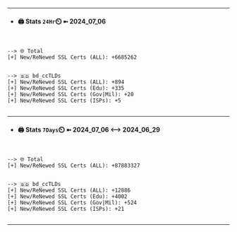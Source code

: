 

---
- #### 🖨️ **Stats** `24Hr`⏲️ ➼ 2024_07_06
```console


--> 🌐 Total
[+] New/ReNewed SSL Certs (ALL): +6685262


--> 🇧🇩 bd_ccTLDs
[+] New/ReNewed SSL Certs (ALL): +894
[+] New/ReNewed SSL Certs (Edu): +335
[+] New/ReNewed SSL Certs (Gov|Mil): +20
[+] New/ReNewed SSL Certs (ISPs): +5


```

---
- #### 🖨️ **Stats** `7Days`⏲️ ➼ 2024_07_06 <--> 2024_06_29
```console


--> 🌐 Total
[+] New/ReNewed SSL Certs (ALL): +87883327


--> 🇧🇩 bd_ccTLDs
[+] New/ReNewed SSL Certs (ALL): +12886
[+] New/ReNewed SSL Certs (Edu): +4002
[+] New/ReNewed SSL Certs (Gov|Mil): +524
[+] New/ReNewed SSL Certs (ISPs): +21


```

---

